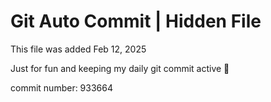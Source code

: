 # Git Auto Commit | Hidden File

This file was added Feb 12, 2025

Just for fun and keeping my daily git commit active 🤪

commit number: 933664

